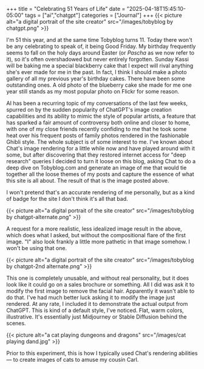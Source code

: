 +++
title      = "Celebrating 51 Years of Life"
date       = "2025-04-18T15:45:10-05:00"
tags       = ["ai","chatgpt"]
categories = ["Journal"]
+++
{{< picture alt="a digital portrait of the site creator" src="/images/tobyblog by chatgpt.png" >}}

I'm 51 this year, and at the same time Tobyblog turns 11. Today there won't be any celebrating to speak of, it being Good Friday. My birthday frequently seems to fall on the holy days around Easter (or *Pascha* as we now refer to it), so it's often overshadowed but never entirely forgotten. Sunday Kassi will be baking me a special blackberry cake that I expect will rival anything she's ever made for me in the past. In fact, I think I should make a photo gallery of all my previous year's birthday cakes. There have been some outstanding ones. A old photo of the blueberry cake she made for me one year still stands as my most popular photo on Flickr for some reason.

AI has been a recurring topic of my conversations of the last few weeks, spurred on by the sudden popularity of ChatGPT's image creation capabilities and its ability to mimic the style of popular artists, a feature that has sparked a fair amount of controversy both online and closer to home, with one of my close friends recently confiding to me that he took some heat over his frequent posts of family photos rendered in the fashionable Ghibli style. The whole subject is of some interest to me. I've known about Chat's image rendering for a little while now and have played around with it some, but after discovering that they restored internet access for "deep research" queries I decided to turn it loose on this blog, asking Chat to do a deep dive on Tobyblog.com and generate an image of me that would tie together all the loose themes of my posts and capture the essence of what this site is all about. The result of that is the image posted above.

I won't pretend that's an accurate rendering of me personally, but as a kind of badge for the site I don't think it's all that bad.
<!--more-->

{{< picture alt="a digital portrait of the site creator" src="/images/tobyblog by chatgpt-alternate.png" >}}

A request for a more realistic, less idealized image result in the above, which does what I asked, but without the compositional flare of the first image. "I" also look frankly a little more pathetic in that image somehow. I won't be using that one.

{{< picture alt="a digital portrait of the site creator" src="/images/tobyblog by chatgpt-2nd alternate.png" >}}

This one is completely unusable, and without real personality, but it does look like it could go on a sales brochure or something. All I did was ask it to modify the first image to remove the facial hair. Apparently it wasn't able to do that. I've had much better luck asking it to modify the image just rendered. At any rate, I included it to demonstrate the actual output from ChatGPT. This is kind of a default style, I've noticed. Flat, warm colors, illustrative. It's essentially just Midjourney or Stable Diffusion behind the scenes. 

{{< picture alt="a cat playing dungeons and dragons" src="/images/cat playing dand.jpg" >}}

Prior to this experiment, this is how I typically used Chat's rendering abilities — to create images of cats to amuse my cousin Carl.